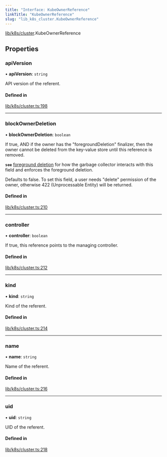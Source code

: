 ```yaml
---
title: "Interface: KubeOwnerReference"
linkTitle: "KubeOwnerReference"
slug: "lib_k8s_cluster.KubeOwnerReference"
---
```


[lib/k8s/cluster](../modules/lib_k8s_cluster.md).KubeOwnerReference

## Properties

### apiVersion

• **apiVersion**: `string`

API version of the referent.

#### Defined in

[lib/k8s/cluster.ts:198](https://github.com/headlamp-k8s/headlamp/blob/45b84205/frontend/src/lib/k8s/cluster.ts#L198)

___

### blockOwnerDeletion

• **blockOwnerDeletion**: `boolean`

If true, AND if the owner has the "foregroundDeletion" finalizer, then the owner cannot
be deleted from the key-value store until this reference is removed.

**`see`** [foreground deletion](https://kubernetes.io/docs/concepts/architecture/garbage-collection/#foreground-deletion)
for how the garbage collector interacts with this field and enforces the foreground deletion.

Defaults to false. To set this field, a user needs "delete" permission of the owner,
otherwise 422 (Unprocessable Entity) will be returned.

#### Defined in

[lib/k8s/cluster.ts:210](https://github.com/headlamp-k8s/headlamp/blob/45b84205/frontend/src/lib/k8s/cluster.ts#L210)

___

### controller

• **controller**: `boolean`

If true, this reference points to the managing controller.

#### Defined in

[lib/k8s/cluster.ts:212](https://github.com/headlamp-k8s/headlamp/blob/45b84205/frontend/src/lib/k8s/cluster.ts#L212)

___

### kind

• **kind**: `string`

Kind of the referent.

#### Defined in

[lib/k8s/cluster.ts:214](https://github.com/headlamp-k8s/headlamp/blob/45b84205/frontend/src/lib/k8s/cluster.ts#L214)

___

### name

• **name**: `string`

Name of the referent.

#### Defined in

[lib/k8s/cluster.ts:216](https://github.com/headlamp-k8s/headlamp/blob/45b84205/frontend/src/lib/k8s/cluster.ts#L216)

___

### uid

• **uid**: `string`

UID of the referent.

#### Defined in

[lib/k8s/cluster.ts:218](https://github.com/headlamp-k8s/headlamp/blob/45b84205/frontend/src/lib/k8s/cluster.ts#L218)
